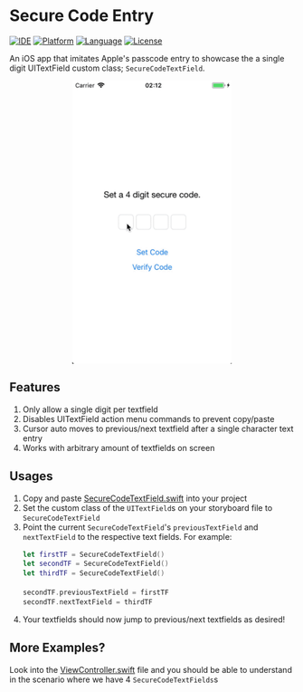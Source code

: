 # Secure Code Entry

[![IDE](https://img.shields.io/badge/Xcode-10-blue.svg)](https://developer.apple.com/xcode/)
[![Platform](https://img.shields.io/badge/platform-iOS%2011-green.svg)](https://developer.apple.com/ios/)
[![Language](https://img.shields.io/badge/swift-5-orange.svg)](https://swift.org)
[![License](https://img.shields.io/badge/license-MIT-blue.svg)](LICENSE)

An iOS app that imitates Apple's passcode entry to showcase the a single digit UITextField custom class; `SecureCodeTextField`.

<p align="center"><img src="https://github.com/zaimramlan/ios-secure-code-entry/blob/develop/Demo.gif" alt="demo" align="center" width="auto" height="500"/></p>

## Features
1. Only allow a single digit per textfield
1. Disables UITextField action menu commands to prevent copy/paste
1. Cursor auto moves to previous/next textfield after a single character text entry
1. Works with arbitrary amount of textfields on screen

## Usages
1. Copy and paste <a href="https://github.com/zaimramlan/ios-secure-code-entry/blob/develop/SecureCodeEntry/Modules/Main/SecureCodeTextField.swift" target="_blank">SecureCodeTextField.swift</a> into your project
1. Set the custom class of the `UITextField`s on your storyboard file to `SecureCodeTextField`
1. Point the current `SecureCodeTextField`'s `previousTextField` and `nextTextField` to the respective text fields. For example:
    ```swift
    let firstTF = SecureCodeTextField()
    let secondTF = SecureCodeTextField()
    let thirdTF = SecureCodeTextField()

    secondTF.previousTextField = firstTF
    secondTF.nextTextField = thirdTF
    ```
1. Your textfields should now jump to previous/next textfields as desired!

## More Examples?
Look into the <a href="https://github.com/zaimramlan/ios-secure-code-entry/blob/develop/SecureCodeEntry/Modules/Main/ViewController.swift" target="_blank">ViewController.swift</a> file and you should be able to understand in the scenario where we have 4 `SecureCodeTextFields`s